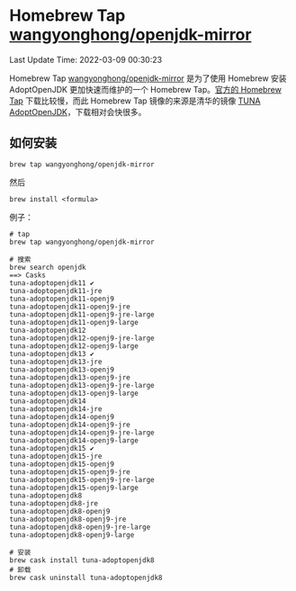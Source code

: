 # Homebrew Tap [wangyonghong/openjdk-mirror](https://github.com/wangyonghong/homebrew-openjdk-mirror)

Last Update Time: 2022-03-09 00:30:23

Homebrew Tap [wangyonghong/openjdk-mirror](https://github.com/wangyonghong/homebrew-openjdk-mirror) 是为了使用 Homebrew 安装 AdoptOpenJDK 更加快速而维护的一个 Homebrew Tap。[官方的 Homebrew Tap](https://github.com/AdoptOpenJDK/homebrew-openjdk) 下载比较慢，而此 Homebrew Tap 镜像的来源是清华的镜像 [TUNA AdoptOpenJDK](https://mirrors.tuna.tsinghua.edu.cn/AdoptOpenJDK/)，下载相对会快很多。

## 如何安装

```shell
brew tap wangyonghong/openjdk-mirror
```

然后

```shell
brew install <formula>
```

例子：

```shell
# tap
brew tap wangyonghong/openjdk-mirror

# 搜索
brew search openjdk
==> Casks
tuna-adoptopenjdk11 ✔
tuna-adoptopenjdk11-jre
tuna-adoptopenjdk11-openj9
tuna-adoptopenjdk11-openj9-jre
tuna-adoptopenjdk11-openj9-jre-large
tuna-adoptopenjdk11-openj9-large
tuna-adoptopenjdk12
tuna-adoptopenjdk12-openj9-jre-large
tuna-adoptopenjdk12-openj9-large
tuna-adoptopenjdk13 ✔
tuna-adoptopenjdk13-jre
tuna-adoptopenjdk13-openj9
tuna-adoptopenjdk13-openj9-jre
tuna-adoptopenjdk13-openj9-jre-large
tuna-adoptopenjdk13-openj9-large
tuna-adoptopenjdk14
tuna-adoptopenjdk14-jre
tuna-adoptopenjdk14-openj9
tuna-adoptopenjdk14-openj9-jre
tuna-adoptopenjdk14-openj9-jre-large
tuna-adoptopenjdk14-openj9-large
tuna-adoptopenjdk15 ✔
tuna-adoptopenjdk15-jre
tuna-adoptopenjdk15-openj9
tuna-adoptopenjdk15-openj9-jre
tuna-adoptopenjdk15-openj9-jre-large
tuna-adoptopenjdk15-openj9-large
tuna-adoptopenjdk8
tuna-adoptopenjdk8-jre
tuna-adoptopenjdk8-openj9
tuna-adoptopenjdk8-openj9-jre
tuna-adoptopenjdk8-openj9-jre-large
tuna-adoptopenjdk8-openj9-large

# 安装
brew cask install tuna-adoptopenjdk8
# 卸载
brew cask uninstall tuna-adoptopenjdk8
```
